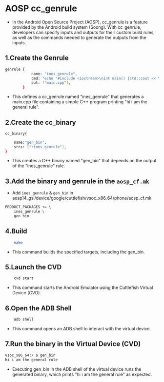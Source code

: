 # AOSP cc_genrule 

- In the Android Open Source Project (AOSP), cc_genrule is a feature provided by the Android build system (Soong). With cc_genrule, developers can specify inputs and outputs for their custom build rules, as well as the commands needed to generate the outputs from the inputs.

## 1.Create the Genrule 

```bash
genrule {
			name: "ines_genrule",
			cmd: "echo '#include <iostream>\nint main() {std::cout << \"hi i am the general rule\" << std::endl; return 0; }' > $(out)",
			out: ["main.cpp"],
		}
```
- This defines a cc_genrule named "ines_genrule" that generates a main.cpp file containing a simple C++ program printing "hi i am the general rule".

## 2.Create the cc_binary 

```bash
cc_binary{

	name:"gen_bin",
	srcs: [":ines_genrule"],
}
```
- This creates a C++ binary named "gen_bin" that depends on the output of the "ines_genrule" rule.

## 3.Add the binary and genrule in the `aosp_cf.mk` 

- Add `ines_genrule` & `gen_bin`  in aosp14_gsi/device/google/cuttlefish/vsoc_x86_64/phone/aosp_cf.mk

```bash
PRODUCT_PACKAGES += \
    ines_genrule \
    gen_bin 
```
## 4.Build

```bash
	make
```
- This command builds the specified targets, including the gen_bin.

## 5.Launch the CVD 

```bash
	cvd start
```
- This command starts the Android Emulator using the Cuttlefish Virtual Device (CVD).
## 6.Open the ADB Shell 

```bash
	adb shell
```
- This command opens an ADB shell to interact with the virtual device.

## 7.Run the binary in the Virtual Device (CVD)

```bash
vsoc_x86_64:/ $ gen_bin
hi i am the general rule
```
- Executing gen_bin in the ADB shell of the virtual device runs the generated binary, which prints "hi i am the general rule" as expected.

